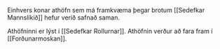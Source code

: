 Einhvers konar athöfn sem má framkvæma þegar brotum [[Sedefkar Mannslíkið]] hefur verið safnað saman.

Athöfninni er lýst í [[Sedefkar Rollurnar]].
Athöfnin verður að fara fram í [[Forðunarmoskan]].
